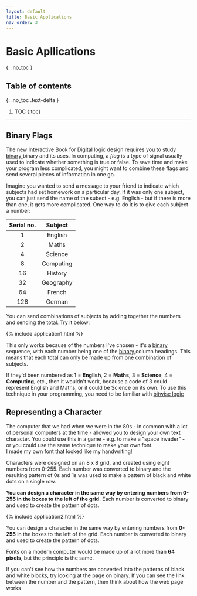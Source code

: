 ```yaml
---
layout: default
title: Basic Applications
nav_order: 3
---
```

# Basic Apllications
{: .no_toc }


## Table of contents
{: .no_toc .text-delta }

1. TOC
{:toc}

---


## Binary Flags
The new Interactive Book  for Digital logic design requires you to study [binary ](https://learn.circuitverse.org/docs/binary.html) binary and its uses.
In computing, a <em>flag</em> is a type of signal usually used to indicate whether something is true or false. To save time and make your program less complicated, you might want to combine these flags and send several pieces of information in one go.

Imagine you wanted to send a message to your friend to indicate which subjects had set homework on a particular day. If it was only one subject, you can just send the name of the subect - e.g. English - but if there is more than one, it gets more complicated. One way to do it is to give each subject a number:

| Serial no.      | Subject     |
|:------------:|:------------:|
| 1            |     English        | 
| 2            |       Maths      | 
| 4            |      Science       | 
| 8            |         Computing    | 
| 16            |       History     | 
| 32           |      Geography       | 
| 64           |        French     | 
| 128          |       German      | 


You can send combinations of subjects by adding together the numbers and sending the total. Try it below:


{% include application1.html %}


This only works because of the numbers I've chosen - it's a [binary ](https://learn.circuitverse.org/docs/binary.html) sequence, with each number being one of the [binary ](https://learn.circuitverse.org/docs/binary.html)column headings. 
This means that each total can only be made up from one combination of subjects.

If they'd been numbered as 1 = **English**, 2 = **Maths**, 3 = **Science**, 4 = **Computing**, etc., then it wouldn't work, because a code of 3 could represent English and Maths, or it could be Science on its own. 
To use this technique in your programming, you need to be familiar with [bitwise logic ](https://learn.circuitverse.org/docs/binary2.html)


## Representing a Character

The computer that we had when we were in the 80s - in common with a lot of personal computers at the time - allowed you to design your own text character.  You could use this in a game - e.g. to make a "space invader" - or you could use the same technique to make your own font.  
I made my own font that looked like my handwriting!

Characters were designed on an 8 x 8 grid, and created using eight numbers from 0-255.  Each number was converted to binary and the resulting pattern of 0s and 1s was used to make a pattern of black and white dots on a single row.

**You can design a character in the same way by entering numbers from 0-255 in the boxes to the left of the grid.**  Each number is converted to binary and used to create the pattern of dots.

{% include application2.html %}


You can design a character in the same way by entering numbers from **0-255** in the boxes to the left of the grid.  Each number is converted to binary and used to create the pattern of dots.

Fonts on a modern computer would be made up of a lot more than **64 pixels**, but the principle is the same.

If you can't see how the numbers are converted into the patterns of black and white blocks, try looking at the page on binary.  If you can see the link between the number and the pattern, then think about how the web page works
